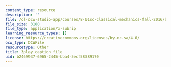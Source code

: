 ```yaml
---
content_type: resource
description: ''
file: /ol-ocw-studio-app/courses/8-01sc-classical-mechanics-fall-2016/b246993769652445bba45ecf58389170_Q3v_2znHCvg.srt
file_size: 3180
file_type: application/x-subrip
learning_resource_types: []
license: https://creativecommons.org/licenses/by-nc-sa/4.0/
ocw_type: OCWFile
resourcetype: Other
title: 3play caption file
uid: b2469937-6965-2445-bba4-5ecf58389170
---
```

